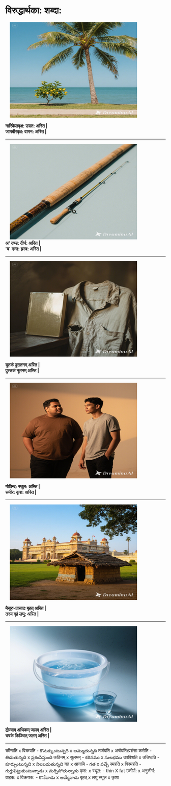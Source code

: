 # विरुद्धार्थका: शब्दा:  

&emsp;<img src="pics\unnatha-vaamatha.jpeg" width="400" height="300" />  

**नारिकेलवृक्ष: उन्नत: अस्ति |**  
**जामबीरवृक्ष: वामन: अस्ति |**  
*******************************************
&emsp;<img src="pics\dirgha-hraswa.jpeg" width="400" height="300" />  
**अ' दण्ड: दीर्घ: अस्ति |**  
**'ब' दण्ड: ह्रस्व: अस्ति |**    
*******************************************
&emsp;<img src="pics\nuuthanam-puraathanam.jpeg" width="400" height="300" />  

**युतकं पुरातनम् अस्ति |**  
**पुस्तकं नूतनम् अस्ति |**  
*******************************************
&emsp;<img src="pics\sthula-krusha.jpeg" width="400" height="300" />  

**गोविन्द: स्थूल: अस्ति |**  
**समीर: कृश: अस्ति |**  
*******************************************
&emsp;<img src="pics\bruhath-laghu.jpeg" width="400" height="300" />  

**मैसूरु-प्रासादः बृहत् अस्ति |**  
**तस्य गृहं लघु: अस्ति |**  
*******************************************
&emsp;<img src="pics\adhikam-kinchith.jpeg" width="400" height="300" />  

**द्रोण्याम् अधिकम् जलम् अस्ति |**  
**चषके किञ्चित् जलम् अस्ति |**    

***************************************





क्रीणाति x विक्रयति - కొనుక్కుంటున్నది x అమ్ముతున్నది 
तर्जयति x अर्चयति/प्रशंसा करोति - తిడుతున్నది x ప్రశంసిస్తుంది
कठिनम् x सुलभम् - కఠినము x సులభము 
उपविशति x उत्तिष्ठति - కూర్చుంటున్నది x నిలబడుతున్నది
गत x आगामि - గత x వచ్చే 
स्मरति x विस्मरति - గుర్తుపెట్టుకుంటున్నాడు x మర్చిపోతున్నాడు 
कृश: x स्थूल: - thin X fat
उत्तीर्ण: x अनुत्तीर्ण:
ग्राहक: x विक्रयक: - కొనేవాడు x అమ్మేవాడు 
बृहत् x लघु 
स्थूल  x कृशा
